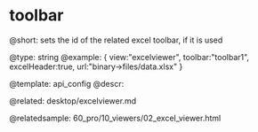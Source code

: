 toolbar
=============

@short:
	sets the id of the related excel toolbar, if it is used

@type: string
@example:
{ 
    view:"excelviewer", 
    toolbar:"toolbar1", 
    excelHeader:true, 
    url:"binary->files/data.xlsx"
}

@template:	api_config
@descr:

@related:
desktop/excelviewer.md

@relatedsample:
60_pro/10_viewers/02_excel_viewer.html

